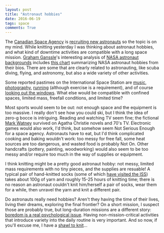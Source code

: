 ```yaml
---
layout: post
title: "Astronaut hobbies"
date: 2016-06-19
tags: space 
comments: True
---
```


The [Canadian Space Agency](http://www.asc-csa.gc.ca/eng/) is 
[recruiting new astronauts](http://www.asc-csa.gc.ca/eng/astronauts/how-to-become-an-astronaut/requirements-and-conditions.asp) so the topic is on my mind. 
While knitting yesterday I was thinking about astronaut hobbies, and what kind of downtime activities are compatible with a long space mission. 
[Graham Ganssle](https://gra.m-gan.sl/)'s interesting analysis of [NASA astronaut backgrounds](https://github.com/gganssle/astroBio) includes 
[this chart](https://github.com/gganssle/astroBio/blob/master/figs/hob.png) summarizing NASA astronaut hobbies from their bios. 
There are some that are clearly related to astronauting, like scuba diving, flying, and astronomy, but also a wide variety of other activities.

Some reported pastimes on the International Space Station are [music](http://science.nasa.gov/science-news/science-at-nasa/2003/04sep_music/), 
[photography](http://eol.jsc.nasa.gov/), [running](http://www.space.com/3702-nasa-astronaut-completes-boston-marathon-space.html) (although
exercise is a requirement), and of course [looking out the windows](http://thekidshouldseethis.com/post/earth-observations-astronauts-search-for-cities-from-iss-cupola).
What else would be compatible with confined spaces, limited mass, freefall conditions, and limited time?

Most sports would seem to be out: not enough space and the equipment is too massive. I really don't see how you could ski, but
I think the idea of zero-g bocce is intriguing. Reading and watching TV seem fine; the fictional 
[Mark Watney](http://arstechnica.com/science/2014/11/stuck-on-mars-with-nothing-but-disco-ars-talks-with-the-martians-andy-weir/) survived on Agatha Christie novels and 70's TV.
Electronic games would also work, I'd think, but somehow seem Not Serious Enough for a space agency. Astronauts have to eat, but I'd think
complicated cooking and baking wouldn't work: too messy for free fall, some heat sources are too dangerous, and wasted food is probably Not On. 
Other handcrafts (pottery, painting, woodworking) would also seem to be too messy and/or require too much in the way of supplies or equipment. 

I think knitting might be a pretty good astronaut hobby: not messy, limited mass requirements with no tiny pieces, and the supplies are resuable! 
A typical pair of hand-knitted socks (some of which [have visited the ISS](http://www.northkitsapherald.com/news/215265771.html)) 
takes about 100g of yarn and roughly 15-25 hours of knitting time;
there is no reason an astronaut couldn't knit him/herself a pair of socks, wear them for a while, then unravel the yarn and knit a different pair.

Do astronauts really need hobbies? Aren't they having the time of their lives, living their dreams, exploring the final frontier? 
On a short mission, I suspect those are probably true, but long-duration missions are a different story:
[boredom is a real psychological issue](http://www.npr.org/2016/03/14/470416797/even-astronauts-get-the-blues-or-why-boredom-drives-us-nuts).
Having non-mission-critical activities that introduce variety into the daily routine is very important. And so now, if you'll excuse me, I have
a [shawl to knit](http://www.twistcollective.com/collection/component/content/article/104-winter-2012-patterns/1294-celestarium-by-audry-nicklin)...